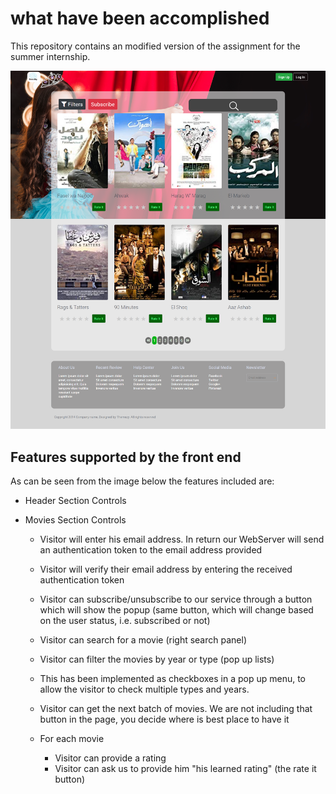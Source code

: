 # what have been accomplished
This repository contains an modified version of the assignment for the summer internship.



![alt text](task_complete.png)


## Features supported by the front end 
As can be seen from the image below the features included are: 
 - Header Section Controls

 - Movies Section Controls 
   - Visitor will enter his email address. In return our WebServer will send an authentication token to the email address provided
   - Visitor will verify their email address by entering the received authentication token 
   - Visitor can subscribe/unsubscribe to our service through a button which will show the popup (same button, which will change based on the user status, i.e. subscribed or not)
  
   - Visitor can search for a movie (right search panel)
   - Visitor can filter the movies by year or type (pop up lists)
   - This has been implemented as checkboxes in a pop up menu, to allow the visitor to check multiple types and years. 

   - Visitor can get the next batch of movies. We are not including that button in the page, you decide where is best place to have it 
   - For each movie
     - Visitor can provide a rating 
     - Visitor can ask us to provide him "his learned rating" (the rate it button)



